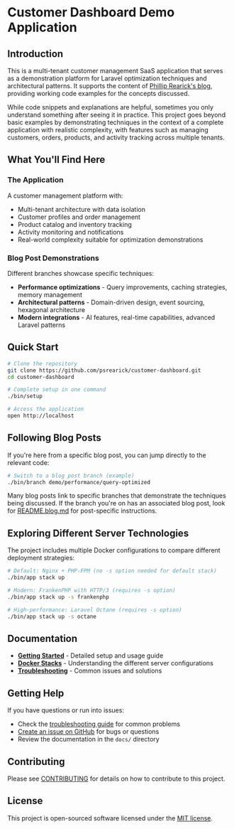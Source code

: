 # Customer Dashboard Demo Application

## Introduction

This is a multi-tenant customer management SaaS application that serves as a demonstration platform for Laravel
optimization techniques and architectural patterns. It supports the content
of [Phillip Rearick's blog](https://philliprearick.com), providing working code examples for the concepts discussed.

While code snippets and explanations are helpful, sometimes you only understand something after seeing it in practice.
This project goes beyond basic examples by demonstrating techniques in the context of a complete application with
realistic complexity, with features such as managing customers, orders, products, and activity tracking across multiple tenants.

## What You'll Find Here

### The Application

A customer management platform with:

- Multi-tenant architecture with data isolation
- Customer profiles and order management
- Product catalog and inventory tracking
- Activity monitoring and notifications
- Real-world complexity suitable for optimization demonstrations

### Blog Post Demonstrations

Different branches showcase specific techniques:

- **Performance optimizations** - Query improvements, caching strategies, memory management
- **Architectural patterns** - Domain-driven design, event sourcing, hexagonal architecture
- **Modern integrations** - AI features, real-time capabilities, advanced Laravel patterns

## Quick Start

```bash
# Clone the repository
git clone https://github.com/psrearick/customer-dashboard.git
cd customer-dashboard

# Complete setup in one command
./bin/setup

# Access the application
open http://localhost
```

## Following Blog Posts

If you're here from a specific blog post, you can jump directly to the relevant code:

```bash
# Switch to a blog post branch (example)
./bin/branch demo/performance/query-optimized
```

Many blog posts link to specific branches that demonstrate the techniques being discussed. If the branch you're on has
an associated blog post, look for [README.blog.md](README.blog.md) for post-specific instructions.

## Exploring Different Server Technologies

The project includes multiple Docker configurations to compare different deployment strategies:

```bash
# Default: Nginx + PHP-FPM (no -s option needed for default stack)
./bin/app stack up

# Modern: FrankenPHP with HTTP/3 (requires -s option)
./bin/app stack up -s frankenphp

# High-performance: Laravel Octane (requires -s option)
./bin/app stack up -s octane
```

## Documentation

- **[Getting Started](docs/getting-started.md)** - Detailed setup and usage guide
- **[Docker Stacks](docs/docker-stacks.md)** - Understanding the different server configurations
- **[Troubleshooting](docs/troubleshooting.md)** - Common issues and solutions

## Getting Help

If you have questions or run into issues:

- Check the [troubleshooting guide](docs/troubleshooting.md) for common problems
- [Create an issue on GitHub](https://github.com/psrearick/customer-dashboard/issues) for bugs or questions
- Review the documentation in the `docs/` directory

## Contributing

Please see [CONTRIBUTING](CONTRIBUTING.md) for details on how to contribute to this project.

## License

This project is open-sourced software licensed under the [MIT license](LICENSE).
